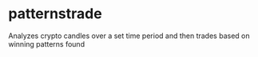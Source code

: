 # patternstrade
Analyzes crypto candles over a set time period and then trades based on winning patterns found
